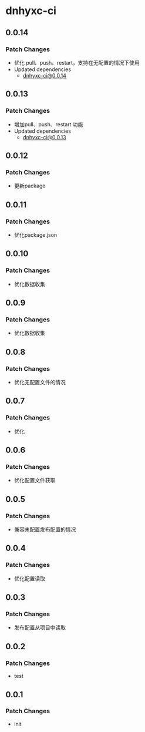 # dnhyxc-ci

## 0.0.14

### Patch Changes

- 优化 pull、push、restart，支持在无配置的情况下使用
- Updated dependencies
  - dnhyxc-ci@0.0.14

## 0.0.13

### Patch Changes

- 增加pull、push、restart 功能
- Updated dependencies
  - dnhyxc-ci@0.0.13

## 0.0.12

### Patch Changes

- 更新package

## 0.0.11

### Patch Changes

- 优化package.json

## 0.0.10

### Patch Changes

- 优化数据收集

## 0.0.9

### Patch Changes

- 优化数据收集

## 0.0.8

### Patch Changes

- 优化无配置文件的情况

## 0.0.7

### Patch Changes

- 优化

## 0.0.6

### Patch Changes

- 优化配置文件获取

## 0.0.5

### Patch Changes

- 兼容未配置发布配置的情况

## 0.0.4

### Patch Changes

- 优化配置读取

## 0.0.3

### Patch Changes

- 发布配置从项目中读取

## 0.0.2

### Patch Changes

- test

## 0.0.1

### Patch Changes

- init
